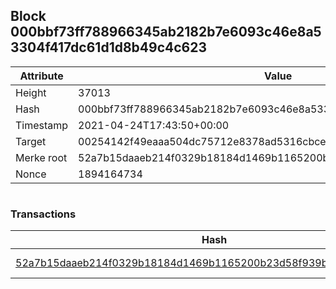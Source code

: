 ## Block 000bbf73ff788966345ab2182b7e6093c46e8a53304f417dc61d1d8b49c4c623

Attribute | Value
--- | ---
Height | 37013
Hash | 000bbf73ff788966345ab2182b7e6093c46e8a53304f417dc61d1d8b49c4c623
Timestamp | 2021-04-24T17:43:50+00:00
Target | 00254142f49eaaa504dc75712e8378ad5316cbcead634704b3734b6271167cc4
Merke root | 52a7b15daaeb214f0329b18184d1469b1165200b23d58f939b2e4b83efbb9869
Nonce | 1894164734

```

```

### Transactions

Hash | Amount
--- | ---
[52a7b15daaeb214f0329b18184d1469b1165200b23d58f939b2e4b83efbb9869](52a7b15daaeb214f0329b18184d1469b1165200b23d58f939b2e4b83efbb9869.md) | 10.00000000 SKEPTI 

